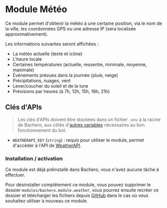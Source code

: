 # Module Météo

Ce module permet d'obtenir la météo à une certaine position, via le nom de la ville, les coordonnées GPS ou une adresse IP (sera localisée approximativement).

Les informations suivantes seront affichées :

* La météo actuelle (texte et icône)
* L'heure locale
* Certaines températures (actuelle, ressentie, minimale, moyenne, maximale)
* Événements prévues dans la journée (pluie, neige)
* Précipitations, nuages, vent
* Lever/coucher du soleil et de la lune
* Prévisions par heures (à 7h, 12h, 15h, 18h, 21h)

## Clés d'APIs

> Les clés d'APIs doivent être stockées dans un fichier `.env` à la racine de Bachero, aux côtés d'[autres variables](https://bachero.johanstick.fr/docs/configuration/dotenv) nécessaires au bon fonctionnement du bot.

* `WEATHERAPI_KEY` (`string`) : requis pour utiliser le module, permet d'accéder à l'API de [WeatherAPI](https://www.weatherapi.com/).

### Installation / activation

Ce module est déjà préinstallé dans Bachero, vous n'avez aucune tâche à effectuer.

Pour désinstaller complètement ce module, vous pouvez supprimer le dossier `modules/bachero.module.weather`, vous pourrez ensuite recréer ce dossier et télécharger les fichiers depuis [GitHub](https://github.com/bacherobot/bot/tree/master/modules/bachero.module.weather) dans le cas où vous souhaitez utiliser à nouveau ce module.